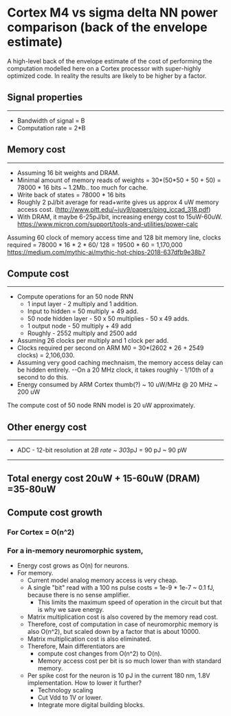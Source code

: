 # Cortex M4 vs sigma delta NN power comparison (back of the envelope estimate)

A high-level back of the envelope estimate of the cost of performing the computation modelled here on a Cortex processor with super-highly optimized code. In reality the results are likely to be higher by a factor.

## Signal properties
---
- Bandwidth of signal = B
- Computation rate = 2*B

## Memory cost
---
- Assuming 16 bit weights and DRAM.
- Minimal amount of memory reads of weights = 30*(50*50 + 50 + 50) = 78000 * 16 bits ~ 1.2Mb.. too much for cache.
- Write back of states = 78000 * 16 bits
- Roughly 2 pJ/bit average for read+write gives us approx 4 uW memory access cost.
(http://www.pitt.edu/~juy9/papers/ping_iccad_318.pdf)
- With DRAM, it maybe 6-25pJ/bit, increasing energy cost to 15uW-60uW.
https://www.micron.com/support/tools-and-utilities/power-calc

Assuming 60 clock of memory access time and 128 bit memory line, clocks required = 78000 * 16 * 2 * 60/ 128 = 19500 * 60 = 1,170,000
https://medium.com/mythic-ai/mythic-hot-chips-2018-637dfb9e38b7

## Compute cost
---
- Compute operations for an 50 node RNN  
  - 1 input layer - 2 multiply and 1 addition.
  - Input to hidden = 50 multiply + 49 add.
  - 50 node hidden layer - 50 x 50 multiplies - 50 x 49 adds.
  - 1 output node - 50 multiply + 49 add
  - Roughly - 2552 multiply and 2500 add
- Assuming 26 clocks per multiply and 1 clock per add.
- Clocks required per second on ARM M0 = 30*(2602 * 26 + 2549 clocks) = 2,106,030.
- Assuming very good caching mechnaism, the memory access delay can be hidden entirely.
--On a 20 MHz clock, it takes roughly - 1/10th of a second to do this.
- Energy consumed by ARM Cortex thumb(?) ~ 10 uW/MHz @ 20 MHz ~ 200 uW

The compute cost of 50 node RNN model is 20 uW approximately.

## Other energy cost
---
- ADC - 12-bit resolution at 2*B rate ~ 30*3pJ = 90 pJ ~ 90 pW

---
Total energy cost 20uW + 15-60uW (DRAM) =35-80uW
---

## Compute cost growth 
### For Cortex = O(n^2)
### For a in-memory neuromorphic system, 
- Energy cost grows as O(n) for neurons. 
- For memory.
  - Current model analog memory access is very cheap. 
  - A single "bit" read with a 100 ns pulse costs = 1e-9 * 1e-7 ~ 0.1 fJ, because there is no sense amplifier.
      - This limits the maximum speed of operation in the circuit but that is why we save energy.
  - Matrix multiplication cost is also covered by the memory read cost.
  - Therefore, cost of computation in case of neuromorphic memory is also O(n^2), but scaled down by a factor that is about 10000.
  - Matrix multiplication cost is also eliminated.
  - Therefore, Main differentiators are 
      - compute cost changes from O(n^2) to O(n).
      - Memory access cost per bit is so much lower than with standard memory.
  - Per spike cost for the neuron is 10 pJ in the current 180 nm, 1.8V implementation. How to lower it further?
      - Technology scaling
      - Cut Vdd to 1V or lower.
      - Integrate more digital building blocks.

